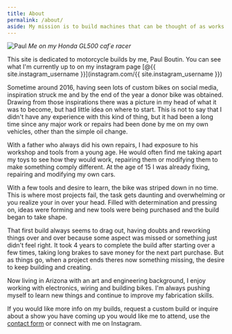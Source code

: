 ```yaml
---
title: About
permalink: /about/
aside: My mission is to build machines that can be thought of as works of art, inspired by clean lines and functional simplicity.
---
```


![Paul](/bikes/assets/img/Paul.jpg#border)
*Me on my Honda GL500 caf´e racer*

This site is dedicated to motorcycle builds by me, Paul Boutin. You can see what I'm currently up to on my instagram page [@{{ site.instagram_username }}](instagram.com/{{ site.instagram_username }})

Sometime around 2016, having seen lots of custom bikes on social media, inspiration struck me and by the end of the year a donor bike was obtained. Drawing from those inspirations there was a picture in my head of what it was to become, but had little idea on where to start. This is not to say that I didn't have any experience with this kind of thing, but it had been a long time since any major work or repairs had been done by me on my own vehicles, other than the simple oil change. 

With a father who always did his own repairs, I had exposure to his workshop and tools from a young age. He would often find me taking apart my toys to see how they would work, repairing them or modifying them to make something comply different. At the age of 15 I was already fixing, repairing and modifying my own cars. 

With a few tools and desire to learn, the bike was striped down in no time. This is where most projects fail, the task gets daunting and overwhelming or you realize your in over your head. Filled with determination and pressing on, ideas were forming and new tools were being purchased and the build began to take shape. 

That first build always seems to drag out, having doubts and reworking things over and over because some aspect was missed or something just didn't feel right. It took 4 years to complete the build after starting over a few times, taking long brakes to save money for the next part purchase. But as things go, when a project ends theres now something missing, the desire to keep building and creating. 

Now living in Arizona with an art and engineering background, I enjoy working with electronics, wiring and building bikes. I'm always pushing myself to learn new things and continue to improve my fabrication skills.

If you would like more info on my builds, request a custom build or inquire about a show you have coming up you would like me to attend, use the [contact form](/bikes/contact/) or connect with me on Instagram.